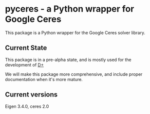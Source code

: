﻿# pyceres - a Python wrapper for Google Ceres

This package is a Python wrapper for the Google Ceres solver library.

## Current State
This package is in a pre-alpha state, and is mostly used for the development of [D+](https://bitbucket.org/uriraviv/public-dplus/src/master/)

We will make this package more comprehensive, and include proper documentation when it's more mature.

## Current versions
Eigen 3.4.0, ceres 2.0
